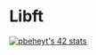 # Libft
[![pbeheyt's 42 stats](https://badge42.vercel.app/api/v2/cl4gbsxc0005509msekdz5mvu/stats?cursusId=21&coalitionId=46)](https://github.com/JaeSeoKim/badge42)
